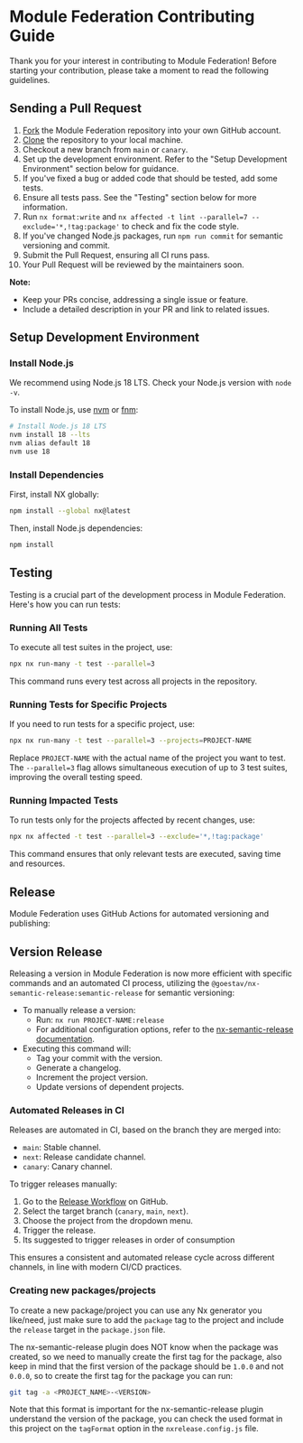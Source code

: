 # Module Federation Contributing Guide

Thank you for your interest in contributing to Module Federation! Before starting your contribution, please take a moment to read the following guidelines.

## Sending a Pull Request

1. [Fork](https://help.github.com/articles/fork-a-repo/) the Module Federation repository into your own GitHub account.
2. [Clone](https://help.github.com/articles/cloning-a-repository/) the repository to your local machine.
3. Checkout a new branch from `main` or `canary`.
4. Set up the development environment. Refer to the "Setup Development Environment" section below for guidance.
5. If you've fixed a bug or added code that should be tested, add some tests.
6. Ensure all tests pass. See the "Testing" section below for more information.
7. Run `nx format:write` and `nx affected -t lint --parallel=7 --exclude='*,!tag:package'` to check and fix the code style.
8. If you've changed Node.js packages, run `npm run commit` for semantic versioning and commit.
9. Submit the Pull Request, ensuring all CI runs pass.
10. Your Pull Request will be reviewed by the maintainers soon.

**Note:** 
- Keep your PRs concise, addressing a single issue or feature.
- Include a detailed description in your PR and link to related issues.

## Setup Development Environment

### Install Node.js

We recommend using Node.js 18 LTS. Check your Node.js version with `node -v`.

To install Node.js, use [nvm](https://github.com/nvm-sh/nvm) or [fnm](https://github.com/Schniz/fnm):

```bash
# Install Node.js 18 LTS
nvm install 18 --lts
nvm alias default 18
nvm use 18
```

### Install Dependencies

First, install NX globally:

```bash
npm install --global nx@latest
```

Then, install Node.js dependencies:

```bash
npm install
```


## Testing

Testing is a crucial part of the development process in Module Federation. Here's how you can run tests:

### Running All Tests

To execute all test suites in the project, use:

```sh
npx nx run-many -t test --parallel=3
```

This command runs every test across all projects in the repository.

### Running Tests for Specific Projects

If you need to run tests for a specific project, use:

```sh
npx nx run-many -t test --parallel=3 --projects=PROJECT-NAME
```

Replace `PROJECT-NAME` with the actual name of the project you want to test. The `--parallel=3` flag allows simultaneous execution of up to 3 test suites, improving the overall testing speed.

### Running Impacted Tests

To run tests only for the projects affected by recent changes, use:

```sh
npx nx affected -t test --parallel=3 --exclude='*,!tag:package'
```

This command ensures that only relevant tests are executed, saving time and resources.


## Release

Module Federation uses GitHub Actions for automated versioning and publishing:

## Version Release

Releasing a version in Module Federation is now more efficient with specific commands and an automated CI process, utilizing the `@goestav/nx-semantic-release:semantic-release` for semantic versioning:

- To manually release a version:
  - Run: `nx run PROJECT-NAME:release`
  - For additional configuration options, refer to the [nx-semantic-release documentation](https://github.com/goestav/nx-semantic-release).
- Executing this command will:
  - Tag your commit with the version.
  - Generate a changelog.
  - Increment the project version.
  - Update versions of dependent projects.

### Automated Releases in CI

Releases are automated in CI, based on the branch they are merged into:

- `main`: Stable channel.
- `next`: Release candidate channel.
- `canary`: Canary channel.

To trigger releases manually:

1. Go to the [Release Workflow](https://github.com/module-federation/universe/actions/workflows/trigger-release.yml) on GitHub.
2. Select the target branch (`canary`, `main`, `next`).
3. Choose the project from the dropdown menu.
4. Trigger the release.
5. Its suggested to trigger releases in order of consumption

This ensures a consistent and automated release cycle across different channels, in line with modern CI/CD practices.

### Creating new packages/projects

To create a new package/project you can use any Nx generator you like/need, just make sure to add the `package` tag to the project and include the `release` target in the `package.json` file.

The nx-semantic-release plugin does NOT know when the package was created, so we need to manually create the first tag for the package, also keep in mind that the first version of the package should be `1.0.0` and not `0.0.0`, so to create the first tag for the package you can run:

```sh
git tag -a <PROJECT_NAME>-<VERSION>
```

Note that this format is important for the nx-semantic-release plugin understand the version of the package, you can check the used format in this project on the `tagFormat` option in the `nxrelease.config.js` file.

